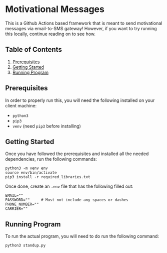 # Motivational Messages
This is a Github Actions based framework that is meant to send motivational messages via email-to-SMS gateway! However, if you want to try running this locally, continue reading on to see how.

## Table of Contents
1. [Prerequisites](#Prerequisites)
2. [Getting Started](#Getting-Started)
3. [Running Program](#Running-Program)

## Prerequisites
In order to properly run this, you will need the following installed on your client machine:

- `python3`
- `pip3`
- `venv` (need `pip3` before installing)

## Getting Started
Once you have followed the prerequisites and installed all the needed dependencies, run the following commands:

```
python3 -m venv env
source env/bin/activate
pip3 install -r required_libraries.txt
```

Once done, create an `.env` file that has the following filled out:

```
EMAIL=""
PASSWORD=""     # Must not include any spaces or dashes
PHONE_NUMBER=""
CARRIER=""
```

## Running Program
To run the actual program, you will need to do run the following command:

`python3 standup.py`